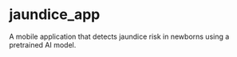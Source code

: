 # jaundice_app

A mobile application that detects jaundice risk in newborns using a pretrained AI model.
